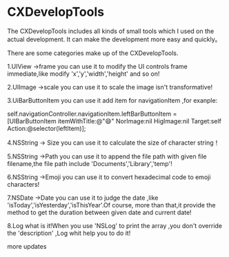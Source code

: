 # CXDevelopTools
  The CXDevelopTools includes all kinds of small tools which I used on the actual development. It can make the development more easy and quickly。
  
  There are some categories make up of the CXDevelopTools.
  
  1.UIView ->frame
  you can use it to modify the UI controls frame immediate,like modify 'x','y','width','height' and so on!
  
  2.UIImage ->scale
  you can use it to scale the image isn't transformative!
  
  3.UiBarButtonItem
  you can use it add item for navigationItem ,for exanple:
  
  self.navigationController.navigationItem.leftBarButtonItem = [UIBarButtonItem itemWithTitle:@"😄" NorImage:nil HigImage:nil Target:self Action:@selector(leftItem)];
  
  4.NSString -> Size
  you can use it to calculate the size of character string！
  
  5.NSString ->Path
  you can use it to append the file path with given file filename,the file path include 'Documents','Library','temp'!
  
  6.NSString ->Emoji
  you can use it to convert hexadecimal code to emoji characters!
  
  7.NSDate ->Date
  you can use it to judge the date ,like 'isToday','isYesterday','isThisYear'.Of course, more than that,it provide the method to get the duration between given date and current date!
  
  8.Log
  what is it!When you use 'NSLog' to print the array ,you don't override the 'description' ,Log whit help you to do it!
  
  more updates
  
